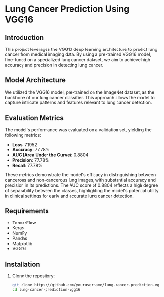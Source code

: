 # Lung Cancer Prediction Using VGG16

## Introduction

This project leverages the VGG16 deep learning architecture to predict lung cancer from medical imaging data. By using a pre-trained VGG16 model, fine-tuned on a specialized lung cancer dataset, we aim to achieve high accuracy and precision in detecting lung cancer.

## Model Architecture

We utilized the VGG16 model, pre-trained on the ImageNet dataset, as the backbone of our lung cancer classifier. This approach allows the model to capture intricate patterns and features relevant to lung cancer detection.

## Evaluation Metrics

The model's performance was evaluated on a validation set, yielding the following metrics:

- **Loss**: 7.1952
- **Accuracy**: 77.78%
- **AUC (Area Under the Curve)**: 0.8804
- **Precision**: 77.78%
- **Recall**: 77.78%

These metrics demonstrate the model's efficacy in distinguishing between cancerous and non-cancerous lung images, with substantial accuracy and precision in its predictions. The AUC score of 0.8804 reflects a high degree of separability between the classes, highlighting the model's potential utility in clinical settings for early and accurate lung cancer detection.

## Requirements

- TensorFlow
- Keras
- NumPy
- Pandas
- Matplotlib
- VGG16

## Installation

1. Clone the repository:
   ```bash
   git clone https://github.com/yourusername/lung-cancer-prediction-vgg16.git
   cd lung-cancer-prediction-vgg16
